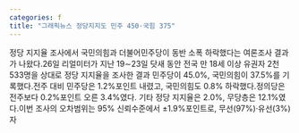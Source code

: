 ```yaml
---
categories: f
title: "그래픽뉴스 정당지지도 민주 450·국힘 375"
---
```

정당 지지율 조사에서 국민의힘과 더불어민주당이 동반 소폭 하락했다는 여론조사 결과가 나왔다.26일 리얼미터가 지난 19∼23일 닷새 동안 전국 만 18세 이상 유권자 2천533명을 상대로 정당 지지율을 조사한 결과 민주당이 45.0%, 국민의힘이 37.5%를 기록했다.전주 대비 민주당은 1.2%포인트 내렸고, 국민의힘도 0.8% 하락했다.정의당은 전주보다 0.2%포인트 오른 3.4%였다. 기타 정당 지지율은 2.0%, 무당층은 12.1%였다.이번 조사의 오차범위는 95% 신뢰수준에서 ±1.9%포인트로, 무선(97%)·유선(3%) 자